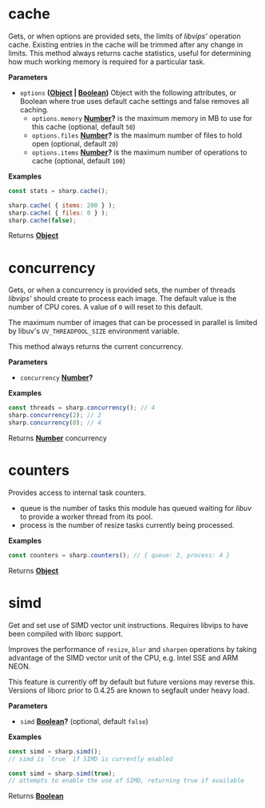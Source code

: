 <!-- Generated by documentation.js. Update this documentation by updating the source code. -->

# cache

Gets, or when options are provided sets, the limits of _libvips'_ operation cache.
Existing entries in the cache will be trimmed after any change in limits.
This method always returns cache statistics,
useful for determining how much working memory is required for a particular task.

**Parameters**

-   `options` **([Object](https://developer.mozilla.org/en-US/docs/Web/JavaScript/Reference/Global_Objects/Object) \| [Boolean](https://developer.mozilla.org/en-US/docs/Web/JavaScript/Reference/Global_Objects/Boolean))** Object with the following attributes, or Boolean where true uses default cache settings and false removes all caching.
    -   `options.memory` **[Number](https://developer.mozilla.org/en-US/docs/Web/JavaScript/Reference/Global_Objects/Number)?** is the maximum memory in MB to use for this cache (optional, default `50`)
    -   `options.files` **[Number](https://developer.mozilla.org/en-US/docs/Web/JavaScript/Reference/Global_Objects/Number)?** is the maximum number of files to hold open (optional, default `20`)
    -   `options.items` **[Number](https://developer.mozilla.org/en-US/docs/Web/JavaScript/Reference/Global_Objects/Number)?** is the maximum number of operations to cache (optional, default `100`)

**Examples**

```javascript
const stats = sharp.cache();
```

```javascript
sharp.cache( { items: 200 } );
sharp.cache( { files: 0 } );
sharp.cache(false);
```

Returns **[Object](https://developer.mozilla.org/en-US/docs/Web/JavaScript/Reference/Global_Objects/Object)** 

# concurrency

Gets, or when a concurrency is provided sets,
the number of threads _libvips'_ should create to process each image.
The default value is the number of CPU cores.
A value of `0` will reset to this default.

The maximum number of images that can be processed in parallel
is limited by libuv's `UV_THREADPOOL_SIZE` environment variable.

This method always returns the current concurrency.

**Parameters**

-   `concurrency` **[Number](https://developer.mozilla.org/en-US/docs/Web/JavaScript/Reference/Global_Objects/Number)?** 

**Examples**

```javascript
const threads = sharp.concurrency(); // 4
sharp.concurrency(2); // 2
sharp.concurrency(0); // 4
```

Returns **[Number](https://developer.mozilla.org/en-US/docs/Web/JavaScript/Reference/Global_Objects/Number)** concurrency

# counters

Provides access to internal task counters.

-   queue is the number of tasks this module has queued waiting for _libuv_ to provide a worker thread from its pool.
-   process is the number of resize tasks currently being processed.

**Examples**

```javascript
const counters = sharp.counters(); // { queue: 2, process: 4 }
```

Returns **[Object](https://developer.mozilla.org/en-US/docs/Web/JavaScript/Reference/Global_Objects/Object)** 

# simd

Get and set use of SIMD vector unit instructions.
Requires libvips to have been compiled with liborc support.

Improves the performance of `resize`, `blur` and `sharpen` operations
by taking advantage of the SIMD vector unit of the CPU, e.g. Intel SSE and ARM NEON.

This feature is currently off by default but future versions may reverse this.
Versions of liborc prior to 0.4.25 are known to segfault under heavy load.

**Parameters**

-   `simd` **[Boolean](https://developer.mozilla.org/en-US/docs/Web/JavaScript/Reference/Global_Objects/Boolean)?**  (optional, default `false`)

**Examples**

```javascript
const simd = sharp.simd();
// simd is `true` if SIMD is currently enabled
```

```javascript
const simd = sharp.simd(true);
// attempts to enable the use of SIMD, returning true if available
```

Returns **[Boolean](https://developer.mozilla.org/en-US/docs/Web/JavaScript/Reference/Global_Objects/Boolean)** 
